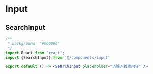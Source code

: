 # Input

## SearchInput
```jsx
/**
 * background: "#000000"
 */
import React from 'react'; 
import {SearchInput} from '@/components/input' 

export default () => <SearchInput placeholder="请输入搜索内容" />
```